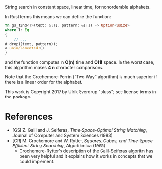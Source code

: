 
String search in constant space, linear time, for nonorderable alphabets.

In Rust terms this means we can define the function:

```rust
fn gs_find<T>(text: &[T], pattern: &[T]) -> Option<usize>
where T: Eq
{
    // ...
# drop((text, pattern));
# unimplemented!()
}
```

and the function computes in **O(n)** time and **O(1)** space.
In the worst case, this algorithm makes **4 n** character comparisons.

Note that the Crochemore-Perrin (“Two Way” algorithm) is much superior if
there is a linear order for the alphabet.

This work is Copyright 2017 by Ulrik Sverdrup "bluss"; see license terms
in the package.

# References

- [GS] Z. Galil and J. Seiferas,
*Time-Space-Optimal String Matching*,
Journal of Computer and System Sciences (1983)
- [CR] M. Crochemore and W. Rytter,
*Squares, Cubes, and Time-Space Efficient String Searching*,
Algorithmica (1995)
  - Crochemore-Rytter's description of the Galil-Seiferas algoritm has been
  very helpful and it explains how it works in concepts that we could
  implement.
